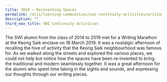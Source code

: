 ```yaml
---
title: 2019 — Reinventing Spaces
permalink: /elis/learning-communities/swi-continuity-activities/writing-marathon-re-inventing-spaces/
description: ""
third_nav_title: SWI Continuity Activities
---
```

The SWI alumni from the class of 2014 to 2019 met for a Writing Marathon at the Keong Saik enclave on 18 March 2019. It was a nostalgic afternoon of recalling the hive of activity that the Keong Saik neighbourhood was famous for. As we walked along the streets and explored the various places, we could not help but notice how the spaces have been re-invented to bring the traditional and modern seamlessly together. It was a great afternoon for the alumni who spent time taking in the sights and sounds, and expressing our thoughts through our writing pieces.
